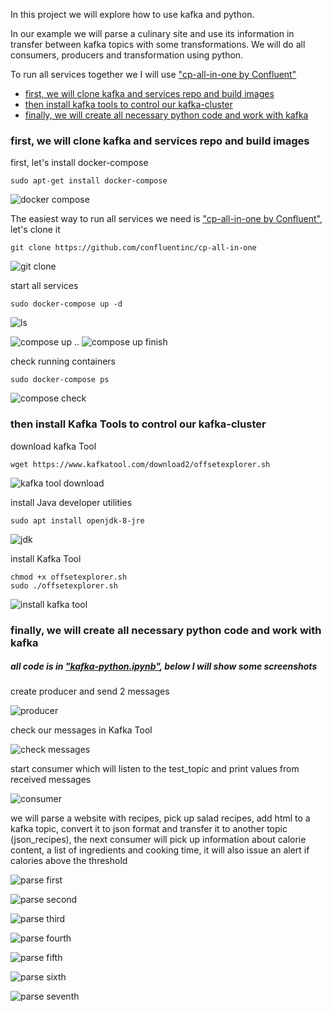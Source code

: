 In this project we will explore how to use kafka and python. 

In our example we will parse a culinary site and use its information in transfer between kafka topics with some transformations. We will do all consumers, producers and transformation using python.     

To run all services together we I will use ["cp-all-in-one by Confluent"](https://github.com/confluentinc/cp-all-in-one)




* [first, we will clone kafka and services repo and build images](#sec1) 
* [then install kafka tools to control our kafka-cluster](#sec2)
* [finally, we will create all necessary python code and work with kafka](#sec3)


<a name="sec1"/>

### first, we will clone kafka and services repo and build images

first, let's install docker-compose

<xml/>

    sudo apt-get install docker-compose

![docker compose](images/1.png)

The easiest way to run all services we need is ["cp-all-in-one by Confluent"](https://github.com/confluentinc/cp-all-in-one), let's clone it

<xml/>

    git clone https://github.com/confluentinc/cp-all-in-one

![git clone](images/2.png)

start all services

<xml/>

    sudo docker-compose up -d

![ls](images/3.png)

![compose up](images/4.png)
..
![compose up finish](images/5.png)

check running containers

<xml/>

    sudo docker-compose ps

![compose check](images/6.png)


<a name="sec2"/>

### then install Kafka Tools to control our kafka-cluster

download kafka Tool

<xml/>

    wget https://www.kafkatool.com/download2/offsetexplorer.sh

![kafka tool download](images/7.png)

install Java developer utilities

<xml/>

    sudo apt install openjdk-8-jre

![jdk](images/8.png)

install Kafka Tool

<xml/>

    chmod +x offsetexplorer.sh
    sudo ./offsetexplorer.sh


![install kafka tool](images/9.png)


<a name="sec3"/>

### finally, we will create all necessary python code and work with kafka

##### all code is in ["kafka-python.ipynb"](kafka-python.ipynb), below I will show some screenshots

create producer and send 2 messages

![producer](images/10.png)

check our messages in Kafka Tool

![check messages](images/11.png)

start consumer which will listen to the test_topic and print values from received messages

![consumer](images/12.png)

we will parse a website with recipes, pick up salad recipes, add html to a kafka topic, convert it to json format and transfer it to another topic (json_recipes), the next consumer will pick up information about calorie content, a list of ingredients and cooking time, it will also issue an alert if calories above the threshold

![parse first](images/13.png)

![parse second](images/14.png)

![parse third](images/15.png)

![parse fourth](images/16.png)

![parse fifth](images/17.png)

![parse sixth](images/18.png)

![parse seventh](images/19.png)